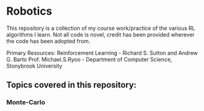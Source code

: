 # Robotics
This repository is a collection of my course work/practice of the various RL algorithms I learn. Not all code is novel, credit has been provided wherever the code has been adopted from. 

Primary Resources: 
Reinforcement Learning - Richard S. Sutton and Andrew G. Barto
Prof. Michael.S.Ryoo - Department of Computer Science, Stonybrook University
## Topics covered in this repository: 
### Monte-Carlo
